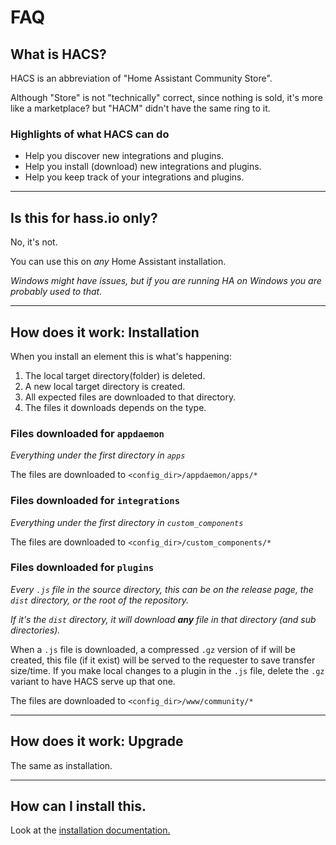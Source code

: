 # FAQ

## What is HACS?

HACS is an abbreviation of "Home Assistant Community Store".

Although "Store" is not "technically" correct, since nothing is sold, it's more like a marketplace? but "HACM" didn't have the same ring to it.

### Highlights of what HACS can do

- Help you discover new integrations and plugins.
- Help you install (download) new integrations and plugins.
- Help you keep track of your integrations and plugins.

***

## Is this for hass.io only?

No, it's not.

You can use this on _any_ Home Assistant installation.

_Windows might have issues, but if you are running HA on Windows you are probably used to that._

***

## How does it work: Installation

When you install an element this is what's happening:

1. The local target directory(folder) is deleted.
1. A new local target directory is created.
1. All expected files are downloaded to that directory.
1. The files it downloads depends on the type.

### Files downloaded for `appdaemon`

_Everything under the first directory in `apps`_

The files are downloaded to `<config_dir>/appdaemon/apps/*`

### Files downloaded for `integrations`

_Everything under the first directory in `custom_components`_


The files are downloaded to `<config_dir>/custom_components/*`

### Files downloaded for `plugins`

_Every `.js` file in the source directory, this can be on the release page, the `dist` directory, or the root of the repository._

_If it's the `dist` directory, it will download **any** file in that directory (and sub directories)._

When a `.js` file is downloaded, a compressed `.gz` version of if will be created, this file (if it exist) will be served to the requester to save transfer size/time.
If you make local changes to a plugin in the `.js` file, delete the `.gz` variant to have HACS serve up that one.


The files are downloaded to `<config_dir>/www/community/*`

***

## How does it work: Upgrade

The same as installation.

***

## How can I install this.

Look at the [installation documentation.](../installation/manual/)
